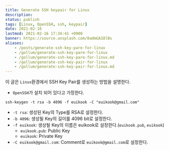 ```yaml
---
title: Generate SSH keypair for Linux
description: 
status: publish
tags: [Linux, OpenSSH, ssh, keypair]
date: 2021-02-16
lastmod: 2021-02-16 17:34:41 +0900
banner: https://source.unsplash.com/8admGA18lBs
aliases:
    - /posts/generate-ssh-key-pare-for-linux
    - /gollum/generate-ssh-key-pare-for-linux
    - /gollum/generate-ssh-key-pare-for-linux.md
    - /gollum/generate-ssh-key-pair-for-linux
    - /gollum/generate-ssh-key-pair-for-linux.md
---
```


이 글은 `Linux`환경에서 SSH Key Pair를 생성하는 방법을 설명한다. 


* `OpenSSH`가 설치 되어 있다고 가정한다. 


```
ssh-keygen -t rsa -b 4096 -f euikook -C "euikook@gmail.com"
```

<!--more-->

* `-t rsa`: 생성된 Key의 Type를 RSA로 설정한다.
* `-b 4096`: 생성될 Key의 길이를 4096 bit로 설정한다.
* `-f euikook`: 생상될 Key의 이름은 euikook로 설정한다.(`euikook.pub`, `euikook`)
    * `euikook.pub`: Public Key
    * `euikook`: Private Key
* `-C euikook@gmail.com`: Comment로 `euikook@gmail.com`로 설정한다.
